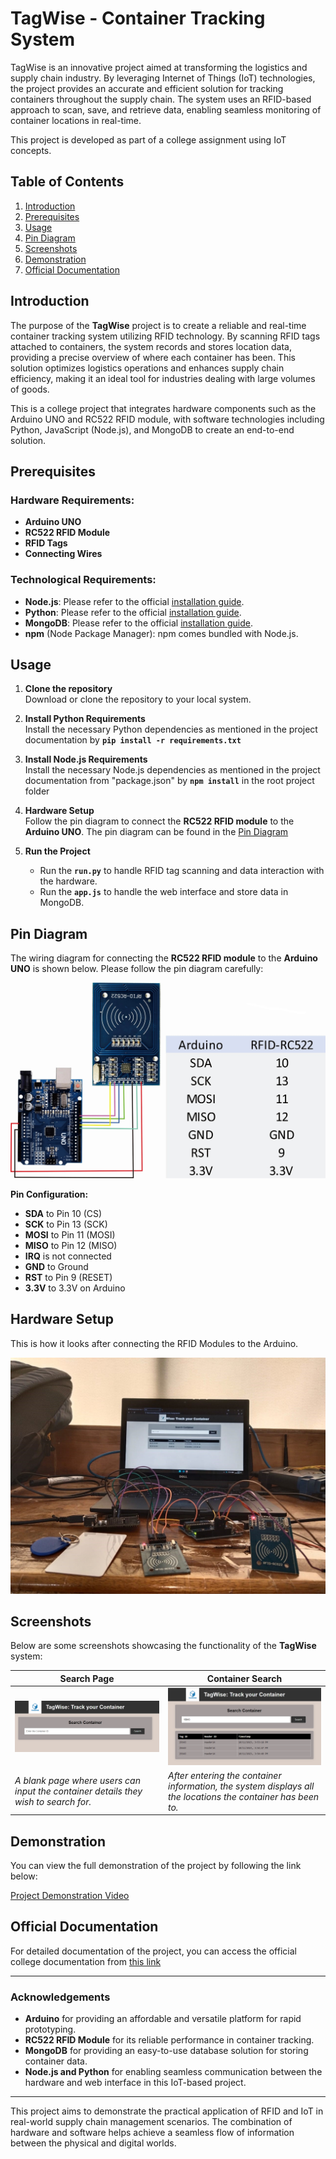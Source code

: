 # TagWise - Container Tracking System

TagWise is an innovative project aimed at transforming the logistics and supply chain industry. By leveraging Internet of Things (IoT) technologies, the project provides an accurate and efficient solution for tracking containers throughout the supply chain. The system uses an RFID-based approach to scan, save, and retrieve data, enabling seamless monitoring of container locations in real-time.

This project is developed as part of a college assignment using IoT concepts.

## Table of Contents
1. [Introduction](#introduction)
2. [Prerequisites](#prerequisites)
3. [Usage](#usage)
4. [Pin Diagram](#pin-diagram)
5. [Screenshots](#screenshots)
6. [Demonstration](#demonstration)
7. [Official Documentation](#official-documentation)

## Introduction

The purpose of the **TagWise** project is to create a reliable and real-time container tracking system utilizing RFID technology. By scanning RFID tags attached to containers, the system records and stores location data, providing a precise overview of where each container has been. This solution optimizes logistics operations and enhances supply chain efficiency, making it an ideal tool for industries dealing with large volumes of goods.

This is a college project that integrates hardware components such as the Arduino UNO and RC522 RFID module, with software technologies including Python, JavaScript (Node.js), and MongoDB to create an end-to-end solution.

## Prerequisites

### Hardware Requirements:
- **Arduino UNO**  
- **RC522 RFID Module**
- **RFID Tags**
- **Connecting Wires**

### Technological Requirements:
- **Node.js**: Please refer to the official [installation guide](https://nodejs.org/en/download/).
- **Python**: Please refer to the official [installation guide](https://www.python.org/downloads/).
- **MongoDB**: Please refer to the official [installation guide](https://www.mongodb.com/try/download/community).
- **npm** (Node Package Manager): npm comes bundled with Node.js.

## Usage

1. **Clone the repository**  
   Download or clone the repository to your local system.

2. **Install Python Requirements**  
   Install the necessary Python dependencies as mentioned in the project documentation by **`pip install -r requirements.txt`** 

3. **Install Node.js Requirements**  
   Install the necessary Node.js dependencies as mentioned in the project documentation from "package.json" by **`npm install`** in the root project folder

4. **Hardware Setup**  
   Follow the pin diagram to connect the **RC522 RFID module** to the **Arduino UNO**. The pin diagram can be found in the [Pin Diagram](#pin-diagram)

5. **Run the Project**  
   - Run the **`run.py`** to handle RFID tag scanning and data interaction with the hardware.
   - Run the **`app.js`** to handle the web interface and store data in MongoDB.

## Pin Diagram

The wiring diagram for connecting the **RC522 RFID module** to the **Arduino UNO** is shown below. Please follow the pin diagram carefully:

![Pin Diagram](Pictures/pin_diagram.png)

**Pin Configuration:**
- **SDA** to Pin 10 (CS)
- **SCK** to Pin 13 (SCK)
- **MOSI** to Pin 11 (MOSI)
- **MISO** to Pin 12 (MISO)
- **IRQ** is not connected
- **GND** to Ground
- **RST** to Pin 9 (RESET)
- **3.3V** to 3.3V on Arduino

## Hardware Setup

This is how it looks after connecting the RFID Modules to the Arduino.

![Hardware Setup](Pictures/hardware_setup.jpg)

## Screenshots

Below are some screenshots showcasing the functionality of the **TagWise** system:

| **Search Page** | **Container Search** |
|-----------------|----------------------|
| ![Search Page](Pictures/search_page.png)  | ![Container Search](Pictures/container_searched.png)  |
| *A blank page where users can input the container details they wish to search for.* | *After entering the container information, the system displays all the locations the container has been to.* |

## Demonstration

You can view the full demonstration of the project by following the link below:

[Project Demonstration Video](https://drive.google.com/file/d/1YhwuCCTyVprajNhtcoUD4490ORjJngbw/view?usp=sharing)

## Official Documentation

For detailed documentation of the project, you can access the official college documentation from [this link](https://drive.google.com/file/d/1BQCOc208CSSyByEnlAO9HtvIE1Q8IJQo/view?usp=sharing)



---

### Acknowledgements
- **Arduino** for providing an affordable and versatile platform for rapid prototyping.
- **RC522 RFID Module** for its reliable performance in container tracking.
- **MongoDB** for providing an easy-to-use database solution for storing container data.
- **Node.js and Python** for enabling seamless communication between the hardware and web interface in this IoT-based project.

---

This project aims to demonstrate the practical application of RFID and IoT in real-world supply chain management scenarios. The combination of hardware and software helps achieve a seamless flow of information between the physical and digital worlds.
